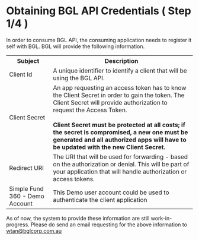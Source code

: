 # Obtaining BGL API Credentials ( Step 1/4 )

In order to consume BGL API, the consuming application needs to register it self with BGL.  BGL will provide the following information.

<table>
    <tr>
        <th>Subject</th>
        <th>Description</th>
    </tr>
    <tr>
        <td>Client Id</td>
        <td>A unique identifier to identify a client that will be using the BGL API.</td>
    </tr>
    <tr>
        <td>Client Secret</td>
        <td>An app requesting an access token has to know the Client Secret in order to gain the token. The Client Secret will provide authorization to request the Access Token.  <br><br> <strong>Client Secret must be protected at all costs; if the secret is compromised, a new one must be generated and all authorized apps will have to be updated with the new Client Secret.</strong></td>
    </tr>
    <tr>
        <td>Redirect URI</td>
        <td>The URI that will be used for forwarding - based on the authorization or denial. This will be part of your application that will handle authorization or access tokens.</td>
    </tr>
    <tr>
        <td>Simple Fund 360 - Demo Account</td>
        <td>This Demo user account could be used to authenticate the client application</td>
    </tr>
</table>

As of now, the system to provide these information are still work-in-progress.  Please do send an email requesting for the above information to wtan@bglcorp.com.au
